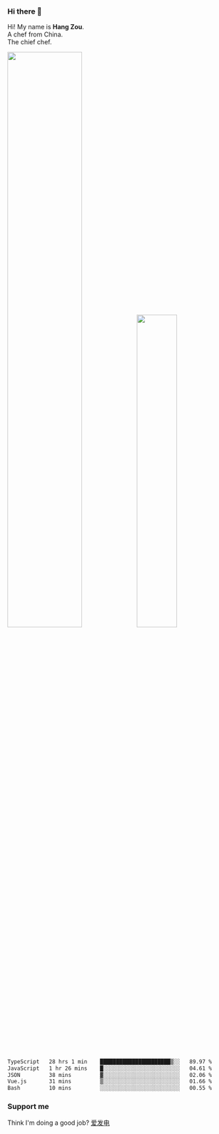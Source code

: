 ### Hi there 👋

Hi! My name is **Hang Zou**.  
A chef from China.  
The chief chef.

<img align="" width="57.5%" src="https://github-readme-stats.vercel.app/api?username=zouhangwithsweet&hide_title=true&hide_border=true&show_icons=true&include_all_commits=true&line_height=21" /><img align="" width="42.4%" src="https://github-readme-stats.vercel.app/api/top-langs/?username=zouhangwithsweet&hide_title=true&hide_border=true&layout=compact" />

<!--START_SECTION:waka-->

```txt
TypeScript   28 hrs 1 min    ██████████████████████▒░░   89.97 %
JavaScript   1 hr 26 mins    █░░░░░░░░░░░░░░░░░░░░░░░░   04.61 %
JSON         38 mins         ▓░░░░░░░░░░░░░░░░░░░░░░░░   02.06 %
Vue.js       31 mins         ▒░░░░░░░░░░░░░░░░░░░░░░░░   01.66 %
Bash         10 mins         ░░░░░░░░░░░░░░░░░░░░░░░░░   00.55 %
```

<!--END_SECTION:waka-->

### Support me

Think I'm doing a good job? [爱发电](https://afdian.net/@zouhangsweet)
